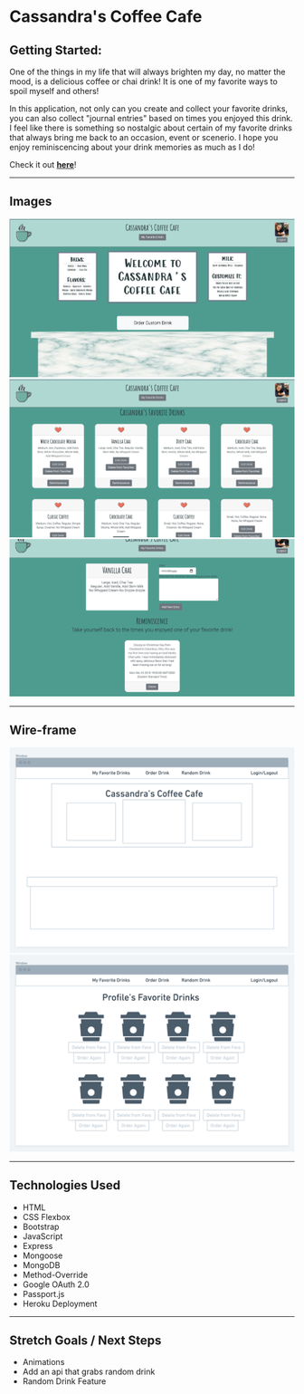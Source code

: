 # **Cassandra's Coffee Cafe**


## **Getting Started:**

One of the things in my life that will always brighten my day, no matter the mood, is a delicious coffee or chai drink! It is one of my favorite ways to spoil myself and others! 

In this application, not only can you create and collect your favorite drinks, you can also collect "journal entries" based on times you enjoyed this drink. I feel like there is something so nostalgic about certain of my favorite drinks that always bring me back to an occasion, event or scenerio.  I hope you enjoy reminiscencing about your drink memories as much as I do! 

Check it out [**here**](https://cassandras-coffee-cafe.herokuapp.com/)! 

---

## Images
![Main Page](/public/images/photos/Main-Page.png)
![Collect Your Favorite Drinks](/public/images/photos/Favorite-Drinks.png)
![Reminiscence](/public/images/photos/Reminiscence.png)

---

## Wire-frame
![Main Page Wire-frame](/public/images/photos/Wire-Frame.png)
![Favorite Drinks Wire-frame](/public/images/photos/Wire-Frame-2.png)

---

## Technologies Used
- HTML
- CSS Flexbox
- Bootstrap
- JavaScript
- Express
- Mongoose
- MongoDB
- Method-Override
- Google OAuth 2.0
- Passport.js
- Heroku Deployment

---

## Stretch Goals / Next Steps
- Animations
- Add an api that grabs random drink
- Random Drink Feature
